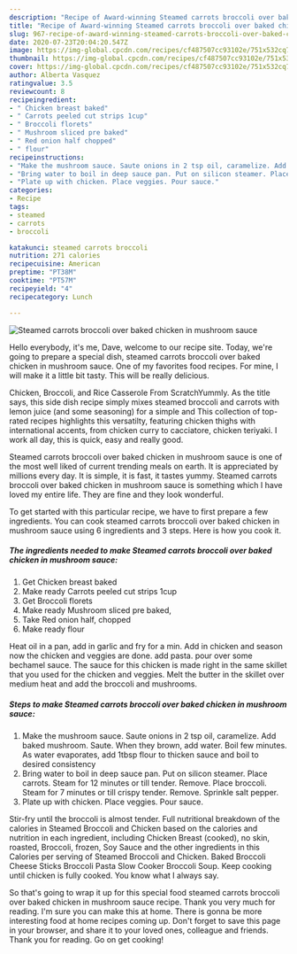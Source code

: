 ```yaml
---
description: "Recipe of Award-winning Steamed carrots broccoli over baked chicken in mushroom sauce"
title: "Recipe of Award-winning Steamed carrots broccoli over baked chicken in mushroom sauce"
slug: 967-recipe-of-award-winning-steamed-carrots-broccoli-over-baked-chicken-in-mushroom-sauce
date: 2020-07-23T20:04:20.547Z
image: https://img-global.cpcdn.com/recipes/cf487507cc93102e/751x532cq70/steamed-carrots-broccoli-over-baked-chicken-in-mushroom-sauce-recipe-main-photo.jpg
thumbnail: https://img-global.cpcdn.com/recipes/cf487507cc93102e/751x532cq70/steamed-carrots-broccoli-over-baked-chicken-in-mushroom-sauce-recipe-main-photo.jpg
cover: https://img-global.cpcdn.com/recipes/cf487507cc93102e/751x532cq70/steamed-carrots-broccoli-over-baked-chicken-in-mushroom-sauce-recipe-main-photo.jpg
author: Alberta Vasquez
ratingvalue: 3.5
reviewcount: 8
recipeingredient:
- " Chicken breast baked"
- " Carrots peeled cut strips 1cup"
- " Broccoli florets"
- " Mushroom sliced pre baked"
- " Red onion half chopped"
- " flour"
recipeinstructions:
- "Make the mushroom sauce. Saute onions in 2 tsp oil, caramelize. Add baked mushroom. Saute. When they brown, add water. Boil few minutes. As water evaporates, add 1tbsp flour to thicken sauce and boil to desired consistency"
- "Bring water to boil in deep sauce pan. Put on silicon steamer. Place carrots. Steam for 12 minutes or till tender. Remove. Place broccoli. Steam for 7 minutes or till crispy tender. Remove. Sprinkle salt pepper."
- "Plate up with chicken. Place veggies. Pour sauce."
categories:
- Recipe
tags:
- steamed
- carrots
- broccoli

katakunci: steamed carrots broccoli 
nutrition: 271 calories
recipecuisine: American
preptime: "PT38M"
cooktime: "PT57M"
recipeyield: "4"
recipecategory: Lunch

---
```



![Steamed carrots broccoli over baked chicken in mushroom sauce](https://img-global.cpcdn.com/recipes/cf487507cc93102e/751x532cq70/steamed-carrots-broccoli-over-baked-chicken-in-mushroom-sauce-recipe-main-photo.jpg)

Hello everybody, it's me, Dave, welcome to our recipe site. Today, we're going to prepare a special dish, steamed carrots broccoli over baked chicken in mushroom sauce. One of my favorites food recipes. For mine, I will make it a little bit tasty. This will be really delicious.

Chicken, Broccoli, and Rice Casserole From ScratchYummly. As the title says, this side dish recipe simply mixes steamed broccoli and carrots with lemon juice (and some seasoning) for a simple and This collection of top-rated recipes highlights this versatilty, featuring chicken thighs with international accents, from chicken curry to cacciatore, chicken teriyaki. I work all day, this is quick, easy and really good.

Steamed carrots broccoli over baked chicken in mushroom sauce is one of the most well liked of current trending meals on earth. It is appreciated by millions every day. It is simple, it is fast, it tastes yummy. Steamed carrots broccoli over baked chicken in mushroom sauce is something which I have loved my entire life. They are fine and they look wonderful.


To get started with this particular recipe, we have to first prepare a few ingredients. You can cook steamed carrots broccoli over baked chicken in mushroom sauce using 6 ingredients and 3 steps. Here is how you cook it.

<!--inarticleads1-->

##### The ingredients needed to make Steamed carrots broccoli over baked chicken in mushroom sauce:

1. Get  Chicken breast baked
1. Make ready  Carrots peeled cut strips 1cup
1. Get  Broccoli florets
1. Make ready  Mushroom sliced pre baked,
1. Take  Red onion half, chopped
1. Make ready  flour


Heat oil in a pan, add in garlic and fry for a min. Add in chicken and season now the chicken and veggies are done. add pasta. pour over some bechamel sauce. The sauce for this chicken is made right in the same skillet that you used for the chicken and veggies. Melt the butter in the skillet over medium heat and add the broccoli and mushrooms. 

<!--inarticleads2-->

##### Steps to make Steamed carrots broccoli over baked chicken in mushroom sauce:

1. Make the mushroom sauce. Saute onions in 2 tsp oil, caramelize. Add baked mushroom. Saute. When they brown, add water. Boil few minutes. As water evaporates, add 1tbsp flour to thicken sauce and boil to desired consistency
1. Bring water to boil in deep sauce pan. Put on silicon steamer. Place carrots. Steam for 12 minutes or till tender. Remove. Place broccoli. Steam for 7 minutes or till crispy tender. Remove. Sprinkle salt pepper.
1. Plate up with chicken. Place veggies. Pour sauce.


Stir-fry until the broccoli is almost tender. Full nutritional breakdown of the calories in Steamed Broccoli and Chicken based on the calories and nutrition in each ingredient, including Chicken Breast (cooked), no skin, roasted, Broccoli, frozen, Soy Sauce and the other ingredients in this Calories per serving of Steamed Broccoli and Chicken. Baked Broccoli Cheese Sticks Broccoli Pasta Slow Cooker Broccoli Soup. Keep cooking until chicken is fully cooked. You know what I always say. 

So that's going to wrap it up for this special food steamed carrots broccoli over baked chicken in mushroom sauce recipe. Thank you very much for reading. I'm sure you can make this at home. There is gonna be more interesting food at home recipes coming up. Don't forget to save this page in your browser, and share it to your loved ones, colleague and friends. Thank you for reading. Go on get cooking!
